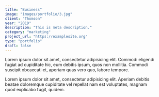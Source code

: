 ```yaml
---
title: "Business"
image: "images/portfolio/3.jpg"
client: "Thomson"
year: "2019"
description: "This is meta description."
category: "marketing"
project_url: "https://examplesite.org"
type: "portfolio"
draft: false
---
```


Lorem ipsum dolor sit amet, consectetur adipisicing elit. Commodi eligendi fugiat ad cupiditate hic, eum debitis ipsum, quos non mollitia. Commodi suscipit obcaecati et, aperiam quas vero quo, labore tempore.

Lorem ipsum dolor sit amet, consectetur adipisicing elit. Aperiam debitis beatae doloremque cupiditate vel repellat nam est voluptates, magnam quod explicabo fugit, quidem.